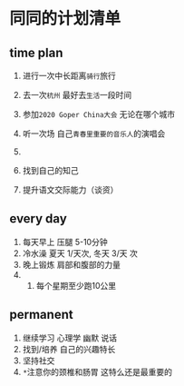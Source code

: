 # 同同的计划清单
## time plan
1. 进行一次中长距离`骑行`旅行
2. 去一次`杭州` 最好去`生活`一段时间
3. 参加`2020 Goper China大会` 无论在哪个城市
4. 听一次场 自己`青春里重要的音乐人`的演唱会
5. 

6. 找到自己的知己
7. 提升语文交际能力（谈资）

## every day
1. 每天早上 压腿 5-10分钟
2. 冷水澡  夏天 1/天次, 冬天 3/天 次
3. 晚上锻炼 肩部和腹部的力量
4. 1. 每个星期至少跑10公里

## permanent
1. 继续学习 心理学 幽默 说话 
2. 找到/培养 自己的兴趣特长
3. 坚持社交
4. `*`注意你的颈椎和肠胃 这特么还是最重要的